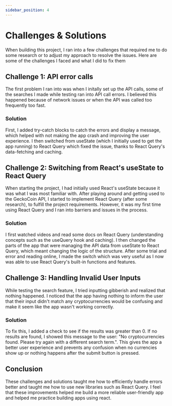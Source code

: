 ```yaml
---
sidebar_position: 4
---
```


# Challenges & Solutions

When building this project, I ran into a few challenges that required me to do some research or to adjust my approach to resolve the issues. Here are some of the challenges I faced and what I did to fix them

## Challenge 1: API error calls

The first problem I ran into was when I initally set up the API calls, some of the searches I made while testing ran into API call errors. I believed this happened because of network issues or when the API was called too frequently too fast.

### Solution

First, I added try-catch blocks to catch the errors and display a message, which helped with not making the app crash and improving the user experience. I then switched from useState (which I initially used to get the app running) to React Query which fixed the issue, thanks to React Query's data-fetching and caching. 

## Challenge 2: Switching from React's useState to React Query

When starting the project, I had initially used React's useState because it was what I was most familiar with. After playing around and getting used to the GeckoCoin API, I started to implement React Query (after some research), to fulfill the project requirements. However, it was my first time using React Query and I ran into barriers and issues in the process.

### Solution

I first watched videos and read some docs on React Query (understanding concepts such as the useQuery hook and caching). I then changed the parts of the app that were managing the API data from useState to React Query, which meant changing the logic of the structure. After some trial and error and reading online, I made the switch which was very useful as I now was able to use React Query's built-in functions and features.

## Challenge 3: Handling Invalid User Inputs

While testing the search feature, I tried inputting gibberish and realized that nothing happened. I noticed that the app having nothing to inform the user that their input didn't match any cryptocurrencies would be confusing and make it seem like the app wasn't working correctly.

### Solution

To fix this, I added a check to see if the results was greater than 0. If no results are found, I showed this message to the user: "No cryptocurrencies found. Please try again with a different search term.". This gives the app a better user experience and prevents any confusion when no currencies show up or nothing happens after the submit button is pressed.


## Conclusion

These challenges and solutions taught me how to efficiently handle errors better and taught me how to use new libraries such as React Query. I feel that these improvements helped me build a more reliable user-friendly app and helped me practice building apps using react.